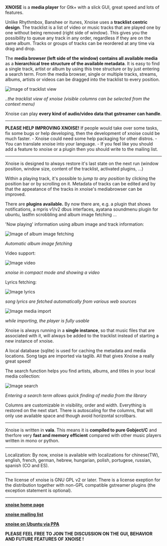 **XNOISE** is a **media player** for Gtk+ with a slick GUI, great speed and lots of features.

Unlike Rhythmbox, Banshee or itunes, Xnoise uses a **tracklist centric design**. The tracklist is a list of video or music tracks that are played one by one without being removed (right side of window).
This gives you the possibility to queue any track in any order, regardless if they are on the same album. Tracks or groups of tracks can be reordered at any time via drag and drop.

The **media browser (left side of the window) contains all available media** as a **hierarchical tree structure of the available metadata**. 
It is easy to find a single track, artist or album by using this tree structure or by just entering a search term. 
From the media browser, single or multiple tracks, streams, albums, artists or videos can be dragged into the tracklist to every position.

![Image of tracklist view](https://lh6.googleusercontent.com/-1evYUORPU54/Ti_GNiHI91I/AAAAAAAAATM/lZhT5S-biQc/scrot20110727_03.png)

   _..the tracklist view of xnoise (visible columns can be selected from the context menu)_


Xnoise can play **every kind of audio/video data that gstreamer can handle**. 


***

**PLEASE HELP IMPROVING XNOISE!**
If people would take over some tasks, fix some bugs or help developing, then the development of xnoise could be much faster.
    - Xnoise could need some help packaging for other distros. 
    - You can translate xnoise into your language. 
    - If you feel like you should add a feature to xnoise or a plugin then you should write to the mailing list.
***

Xnoise is designed to always restore it's last state on the next run (window position, window size, content of the tracklist, activated plugins, ...)

Within a playing track, it's possible to *jump to any position* by clicking the position bar or by scrolling on it.
Metadata of tracks can be edited and by that the appeatance of the tracks in xnoise's mediabrowser can be improved.

There are **plugins available.** By now there are, e.g. a plugin that shows notifications, a mpris v1/v2 dbus interfaces, ayatana soundmenu plugin for ubuntu, lastfm scrobbling and album image fetching ... 


'Now playing' information using album image and track information:

![Image of album image fetching](https://lh6.googleusercontent.com/-BUyjT939BW4/Ti_CEnl4E1I/AAAAAAAAASY/Xr5eE5K2z3M/scrot20110727.png)

  _Automatic album image fetching_


Video support:

![Image video](https://lh6.googleusercontent.com/-Jpx2cesWgVM/TgIp9kH5E8I/AAAAAAAAARg/9FWslkuEOXA/xnoise_scrot_20110622_2.png)

  _xnoise in compact mode and showing a video_


Lyrics fetching:

![Image lyrics](https://lh4.googleusercontent.com/-bmeFpCmHm2E/Ti_DVk5mAbI/AAAAAAAAASo/2UA6r1vQLEM/scrot20110727_02.png)

  _song lyrics are fetched automatically from various web sources_



![Image media import](https://lh3.googleusercontent.com/_xnmxq0j_QS0/TbA7m35Pm0I/AAAAAAAAAQE/sTLKAVKG9r8/importing.png)

  _while importing, the player is fully usable_


Xnoise is always running in a **single instance**, so that music files that are associated with it, will always be added to the tracklist instead of starting a new instance of xnoise. 

A local database (sqlite) is used for caching the metadata and media locations. 
Song tags are imported via taglib. All that gives Xnoise a really great speed!

The search function helps you find artists, albums, and titles in your local media collection:

![Image search](https://lh4.googleusercontent.com/-FdER1yvKSZ4/TgmFJjcA4XI/AAAAAAAAAR0/9vTJNo1De9E/xnoise_scrot_20110622_2.jpg)

  _Entering a search term allows quick finding of media from the library_ 


Columns are customizable in visibility, order and width. Everything is restored on the next start. 
There is autoscaling for the columns, that will only use available space and though avoid horizontal scrollbars.

***
 
Xnoise is written in **vala**. This means it is **compiled to pure Gobject/C** and therfore very **fast and memory efficient** compared with other music players written in mono or python.

***

Localization:
By now, xnoise is available with localizations for chinese(TW), english, french, german, hebrew, hungarian, polish, portugese, russian, spanish (CO and ES).

***

The license of xnoise is GNU GPL v2 or later. There is a license exeption for the distribution together with non-GPL compatible gstreamer plugins (the exception statement is optional). 

***
 
**[xnoise home page](http://www.xnoise-media-player.com/)**

**[xnoise mailing list](http://groups.google.com/group/xnoise)**

**[xnoise on Ubuntu via PPA](https://launchpad.net/~shkn/+archive/xnoise)**

**PLEASE FEEL FREE TO JOIN THE DISCUSSION ON THE GUI, BEHAVIOR AND FUTURE FEATURES OF XNOISE !**

